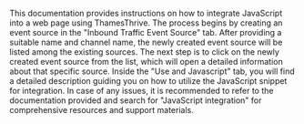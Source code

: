 This documentation provides instructions on how to integrate JavaScript into a web page using ThamesThrive. The process begins by creating an event source in the "Inbound Traffic Event Source" tab. After providing a suitable name and channel name, the newly created event source will be listed among the existing sources. The next step is to click on the newly created event source from the list, which will open a detailed information about that specific source. Inside the "Use and Javascript" tab, you will find a detailed description guiding you on how to utilize the JavaScript snippet for integration. In case of any issues, it is recommended to refer to the documentation provided and search for "JavaScript integration" for comprehensive resources and support materials.
